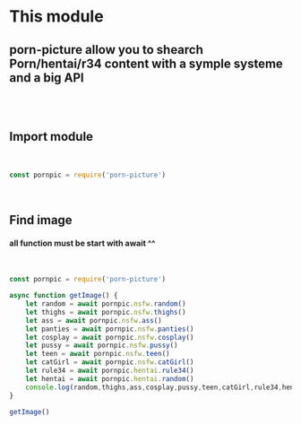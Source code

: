 # This module

## porn-picture allow you to shearch Porn/hentai/r34 content with a symple systeme and a big API

<br>
<br>

## Import module

<br>

```js
const pornpic = require('porn-picture')
```

<br>

## Find image
#### all function must be start with await ^^

<br>

```js
const pornpic = require('porn-picture')

async function getImage() {
    let random = await pornpic.nsfw.random()
    let thighs = await pornpic.nsfw.thighs()
    let ass = await pornpic.nsfw.ass()
    let panties = await pornpic.nsfw.panties()
    let cosplay = await pornpic.nsfw.cosplay()
    let pussy = await pornpic.nsfw.pussy()
    let teen = await pornpic.nsfw.teen()
    let catGirl = await pornpic.nsfw.catGirl()
    let rule34 = await pornpic.hentai.rule34()
    let hentai = await pornpic.hentai.random()
    console.log(random,thighs,ass,cosplay,pussy,teen,catGirl,rule34,hentai)
}

getImage()
```
